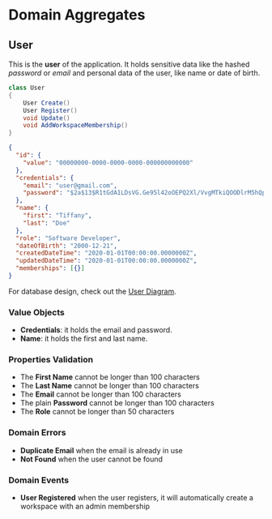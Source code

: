 # Domain Aggregates

## User

This is the **user** of the application. 
It holds sensitive data like the hashed *password* or *email* and personal data of the user, like name or date of birth.

```csharp
class User
{
    User Create()
    User Register()
    void Update()
    void AddWorkspaceMembership()
}
```

```json
{
  "id": {
    "value": "00000000-0000-0000-0000-000000000000"
  },
  "credentials": {
    "email": "user@gmail.com",
    "password": "$2a$13$R1tGdA1LDsVG.Ge95l42oOEPQ2Xl/VvgMTkiQOODlrM5hQpISv0qC"
  },
  "name": {
    "first": "Tiffany",
    "last": "Doe"
  },
  "role": "Software Developer",
  "dateOfBirth": "2000-12-21",
  "createdDateTime": "2020-01-01T00:00:00.0000000Z",
  "updatedDateTime": "2020-01-01T00:00:00.0000000Z",
  "memberships": [{}]
}
```

For database design, check out the [User Diagram](../diagrams/aggregates/Diagram.User.md).

### Value Objects

- **Credentials**: it holds the email and password.
- **Name**: it holds the first and last name.

### Properties Validation

- The **First Name** cannot be longer than 100 characters
- The **Last Name** cannot be longer than 100 characters
- The **Email** cannot be longer than 100 characters
- The plain **Password** cannot be longer than 100 characters
- The **Role** cannot be longer than 50 characters

### Domain Errors

- **Duplicate Email** when the email is already in use
- **Not Found** when the user cannot be found

### Domain Events

- **User Registered** when the user registers, it will automatically create a workspace with an admin membership